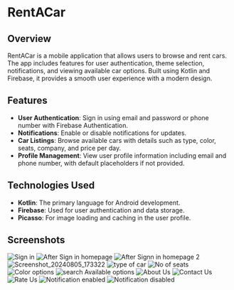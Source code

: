# RentACar


## Overview

RentACar is a mobile application that allows users to browse and rent cars. The app includes features for user authentication, theme selection, notifications, and viewing available car options. Built using Kotlin and Firebase, it provides a smooth user experience with a modern design.

## Features

- **User Authentication**: Sign in using email and password or phone number with Firebase Authentication.
- **Notifications**: Enable or disable notifications for updates.
- **Car Listings**: Browse available cars with details such as type, color, seats, company, and price per day.
- **Profile Management**: View user profile information including email and phone number, with default placeholders if not provided.

## Technologies Used

- **Kotlin**: The primary language for Android development.
- **Firebase**: Used for user authentication and data storage.
- **Picasso**: For image loading and caching in the user profile.

## Screenshots


![Sign in](https://github.com/user-attachments/assets/34806c1e-6cc4-4068-919f-2c3d8b320e3d)
![After Sign in homepage](https://github.com/user-attachments/assets/6f22ed85-18d6-4e4e-9aad-9ef2531e6c82)
![After Signn in homepage 2](https://github.com/user-attachments/assets/4393ce75-c8df-4c8b-a07c-e45a32ceb1d9)
![Screenshot_20240805_173322](https://github.com/user-attachments/assets/e3e0140d-c1be-4969-b1d2-bee6cc59b8ff)
![type of car](https://github.com/user-attachments/assets/6c51fac0-2efd-49d5-b28b-115892673f6c)
![No of seats](https://github.com/user-attachments/assets/47407b29-8321-482e-af64-3671b67490ae)
![Color options](https://github.com/user-attachments/assets/afb88e5e-33da-4022-b4dd-97864c464116)
![search Available options ](https://github.com/user-attachments/assets/92d0020f-6e55-4704-9d31-eb495676e209)
![About Us](https://github.com/user-attachments/assets/61a5e3ee-faa0-45a0-a4af-1a1984ef8ad8)
![Contact Us](https://github.com/user-attachments/assets/66cc12f8-ebce-4dcb-9fc8-a6cb11dcaae8)
![Rate Us](https://github.com/user-attachments/assets/45cc8d75-fe2d-4ae2-9d2f-4db76336a769)
![Notification enabled](https://github.com/user-attachments/assets/b6f7b3f0-e112-4272-a175-07b68b19d6f5)
![Notification disabled](https://github.com/user-attachments/assets/134247c0-b33d-4282-bda5-5fc47ea3e05e)






